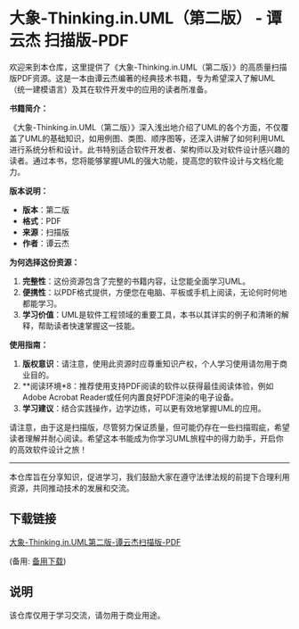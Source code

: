 # 大象-Thinking.in.UML（第二版） - 谭云杰 扫描版-PDF

欢迎来到本仓库，这里提供了《大象-Thinking.in.UML（第二版）》的高质量扫描版PDF资源。这是一本由谭云杰编著的经典技术书籍，专为希望深入了解UML（统一建模语言）及其在软件开发中的应用的读者所准备。

**书籍简介：**

《大象-Thinking.in.UML（第二版）》深入浅出地介绍了UML的各个方面，不仅覆盖了UML的基础知识，如用例图、类图、顺序图等，还深入讲解了如何利用UML进行系统分析和设计。此书特别适合软件开发者、架构师以及对软件设计感兴趣的读者。通过本书，您将能够掌握UML的强大功能，提高您的软件设计与文档化能力。

**版本说明：**

- **版本**：第二版
- **格式**：PDF
- **来源**：扫描版
- **作者**：谭云杰

**为何选择这份资源：**

1. **完整性**：这份资源包含了完整的书籍内容，让您能全面学习UML。
2. **便携性**：以PDF格式提供，方便您在电脑、平板或手机上阅读，无论何时何地都能学习。
3. **学习价值**：UML是软件工程领域的重要工具，本书以其详实的例子和清晰的解释，帮助读者快速掌握这一技能。

**使用指南：**

1. **版权意识**：请注意，使用此资源时应尊重知识产权，个人学习使用请勿用于商业目的。
2. **阅读环境*8：推荐使用支持PDF阅读的软件以获得最佳阅读体验，例如Adobe Acrobat Reader或任何内置良好PDF渲染的电子设备。
3. **学习建议**：结合实践操作，边学边练，可以更有效地掌握UML的应用。

请注意，由于这是扫描版，尽管努力保证质量，但可能仍存在一些扫描瑕疵，希望读者理解并耐心阅读。希望这本书能成为你学习UML旅程中的得力助手，开启你的高效软件设计之旅！

---

本仓库旨在分享知识，促进学习，我们鼓励大家在遵守法律法规的前提下合理利用资源，共同推动技术的发展和交流。

## 下载链接
[大象-Thinking.in.UML第二版-谭云杰扫描版-PDF](https://pan.quark.cn/s/51ae69fa3b7c) 

(备用: [备用下载](https://pan.baidu.com/s/1YYRU9MHZiYiCRlV3m0tvdw?pwd=1234))

## 说明

该仓库仅用于学习交流，请勿用于商业用途。
